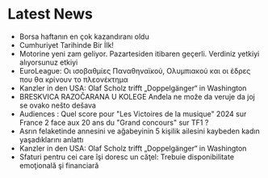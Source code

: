 # Latest News
-  Borsa haftanın en çok kazandıranı oldu
-  Cumhuriyet Tarihinde Bir İlk!
-  Motorine yeni zam geliyor. Pazartesiden itibaren geçerli. Verdiniz yetkiyi alıyorsunuz etkiyi
-  EuroLeague: Οι ισοβαθμίες Παναθηναϊκού, Ολυμπιακού και οι έδρες που θα κρίνουν το πλεονέκτημα
-  Kanzler in den USA: Olaf Scholz trifft „Doppelgänger“ in Washington
-  BRESKVICA RAZOČARANA U KOLEGE Anđela ne može da veruje da joj se ovako nešto dešava
-  Audiences : Quel score pour "Les Victoires de la musique" 2024 sur France 2 face aux 20 ans du "Grand concours" sur TF1 ?
-  Asrın felaketinde annesini ve ağabeyinin 5 kişilik ailesini kaybeden kadın yaşadıklarını anlattı
-  Kanzler in den USA: Olaf Scholz trifft „Doppelgänger“ in Washington
-  Sfaturi pentru cei care îşi doresc un căţel: Trebuie disponibilitate emoţională şi financiară
